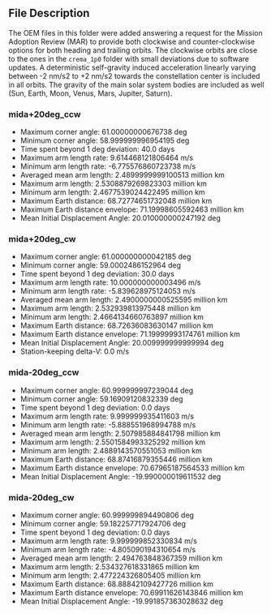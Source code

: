 ## File Description

The OEM files in this folder were added answering a request for the Mission Adoption Review (MAR) to provide
both clockwise and counter-clockwise options for both heading and trailing orbits.
The clockwise orbits are close to the ones in the `crema_1p0` folder with small deviations
due to software updates. A deterministic self-gravity induced acceleration linearly varying between -2 nm/s2 to +2 nm/s2 towards the constellation center is included in all orbits. The gravity of the main solar system bodies are included as well (Sun, Earth, Moon, Venus, Mars, Jupiter, Saturn).

### mida+20deg_ccw
* Maximum corner angle: 61.00000000676738 deg
* Minimum corner angle: 58.999999996954195 deg
* Time spent beyond 1 deg deviation: 40.0 days
* Maximum arm length rate: 9.614468121806464 m/s
* Minimum arm length rate: -6.775576860723738 m/s
* Averaged mean arm length: 2.4899999999100513 million km
* Maximum arm length: 2.5308879269823303 million km
* Minimum arm length: 2.4677539024422495 million km
* Maximum Earth distance: 68.72774651732048 million km
* Maximum Earth distance envelope: 71.19998605592463 million km
* Mean Initial Displacement Angle: 20.010000000247192 deg
### mida+20deg_cw
* Maximum corner angle: 61.000000000042185 deg
* Minimum corner angle: 59.0002486152964 deg
* Time spent beyond 1 deg deviation: 30.0 days
* Maximum arm length rate: 10.000000000003496 m/s
* Minimum arm length rate: -5.839628975124053 m/s
* Averaged mean arm length: 2.4900000000525595 million km
* Maximum arm length: 2.532939813975448 million km
* Minimum arm length: 2.4664134660763897 million km
* Maximum Earth distance: 68.72636083630147 million km
* Maximum Earth distance envelope: 71.19999993174761 million km
* Mean Initial Displacement Angle: 20.009999999999994 deg
* Station-keeping delta-V: 0.0 m/s
### mida-20deg_ccw
* Maximum corner angle: 60.999999997239044 deg
* Minimum corner angle: 59.16909120832339 deg
* Time spent beyond 1 deg deviation: 0.0 days
* Maximum arm length rate: 9.999999935411603 m/s
* Minimum arm length rate: -5.888551968994788 m/s
* Averaged mean arm length: 2.507985884841798 million km
* Maximum arm length: 2.5501584993325292 million km
* Minimum arm length: 2.4889143570551053 million km
* Maximum Earth distance: 68.87416879355446 million km
* Maximum Earth distance envelope: 70.67965187564533 million km
* Mean Initial Displacement Angle: -19.990000019611532 deg
### mida-20deg_cw
* Maximum corner angle: 60.999999894490806 deg
* Minimum corner angle: 59.182257717924706 deg
* Time spent beyond 1 deg deviation: 0.0 days
* Maximum arm length rate: 9.999999852330834 m/s
* Minimum arm length rate: -4.805090194310654 m/s
* Averaged mean arm length: 2.494763848367359 million km
* Maximum arm length: 2.534327618331865 million km
* Minimum arm length: 2.477224326805405 million km
* Maximum Earth distance: 68.88842109427726 million km
* Maximum Earth distance envelope: 70.69911626143846 million km
* Mean Initial Displacement Angle: -19.991857363028632 deg